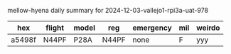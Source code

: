 mellow-hyena daily summary for 2024-12-03-vallejo1-rpi3a-uat-978

|hex|flight|model|reg|emergency|mil|weirdo|
|--|--|--|--|--|--|--|
|a5498f|N44PF|P28A|N44PF|none|F|yyy|
